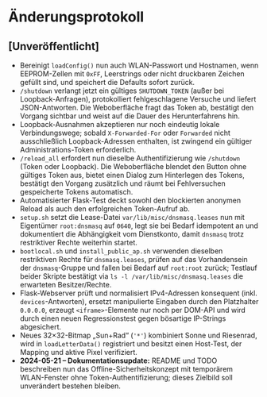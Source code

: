 # Änderungsprotokoll

## [Unveröffentlicht]
- Bereinigt `loadConfig()` nun auch WLAN-Passwort und Hostnamen, wenn EEPROM-Zellen mit `0xFF`, Leerstrings oder nicht druckbaren Zeichen gefüllt sind, und speichert die Defaults sofort zurück.
- `/shutdown` verlangt jetzt ein gültiges `SHUTDOWN_TOKEN` (außer bei Loopback-Anfragen), protokolliert fehlgeschlagene Versuche
  und liefert JSON-Antworten. Die Weboberfläche fragt das Token ab, bestätigt den Vorgang sichtbar und weist auf die Dauer des
  Herunterfahrens hin.
- Loopback-Ausnahmen akzeptieren nur noch eindeutig lokale Verbindungswege; sobald `X-Forwarded-For` oder `Forwarded`
  nicht ausschließlich Loopback-Adressen enthalten, ist zwingend ein gültiger Administrations-Token erforderlich.
- `/reload_all` erfordert nun dieselbe Authentifizierung wie `/shutdown` (Token oder Loopback). Die Weboberfläche blendet den
  Button ohne gültiges Token aus, bietet einen Dialog zum Hinterlegen des Tokens, bestätigt den Vorgang zusätzlich und räumt
  bei Fehlversuchen gespeicherte Tokens automatisch.
- Automatisierter Flask-Test deckt sowohl den blockierten anonymen Reload als auch den erfolgreichen Token-Aufruf ab.
- `setup.sh` setzt die Lease-Datei `var/lib/misc/dnsmasq.leases` nun mit Eigentümer `root:dnsmasq` auf `0640`, legt sie bei
  Bedarf idempotent an und dokumentiert die Abhängigkeit vom Dienstkonto, damit `dnsmasq` trotz restriktiver Rechte weiterhin
  startet.
- `bootlocal.sh` und `install_public_ap.sh` verwenden dieselben restriktiven Rechte für `dnsmasq.leases`, prüfen auf das
  Vorhandensein der `dnsmasq`-Gruppe und fallen bei Bedarf auf `root:root` zurück; Testlauf beider Skripte bestätigt via
  `ls -l /var/lib/misc/dnsmasq.leases` die erwarteten Besitzer/Rechte.
- Flask-Webserver prüft und normalisiert IPv4-Adressen konsequent (inkl. `devices`-Antworten), ersetzt manipulierte Eingaben
  durch den Platzhalter `0.0.0.0`, erzeugt `<iframe>`-Elemente nur noch per DOM-API und wird durch einen neuen Regressionstest
  gegen bösartige IP-Strings abgesichert.
- Neues 32×32-Bitmap „Sun+Rad“ (`'*'`) kombiniert Sonne und Riesenrad, wird in `loadLetterData()` registriert und besitzt einen
  Host-Test, der Mapping und aktive Pixel verifiziert.
- **2024-05-21 – Dokumentationsupdate:** README und TODO beschreiben nun das Offline-Sicherheitskonzept mit temporärem WLAN-Fenster ohne Token-Authentifizierung; dieses Zielbild soll unverändert bestehen bleiben.
